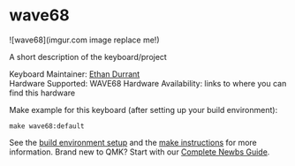 # wave68

![wave68](imgur.com image replace me!)

A short description of the keyboard/project

Keyboard Maintainer: [Ethan Durrant](https://github.com/emdarcher)  
Hardware Supported: WAVE68 
Hardware Availability: links to where you can find this hardware

Make example for this keyboard (after setting up your build environment):

    make wave68:default

See the [build environment setup](https://docs.qmk.fm/#/getting_started_build_tools) and the [make instructions](https://docs.qmk.fm/#/getting_started_make_guide) for more information. Brand new to QMK? Start with our [Complete Newbs Guide](https://docs.qmk.fm/#/newbs).
